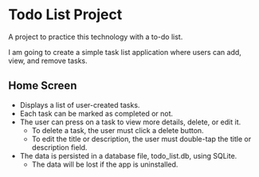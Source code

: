 # Todo List Project
A project to practice this technology with a to-do list.

I am going to create a simple task list application where users can add, view, and remove tasks.

##  Home Screen
- Displays a list of user-created tasks.
- Each task can be marked as completed or not.
- The user can press on a task to view more details, delete, or edit it.
  - To delete a task, the user must click a delete button.
  - To edit the title or description, the user must double-tap the title or description field.
- The data is persisted in a database file, todo_list.db, using SQLite.
  - The data will be lost if the app is uninstalled.